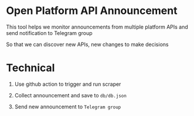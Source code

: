# Open Platform API Announcement

This tool helps we monitor announcements from multiple platform APIs and send notification to Telegram group

So that we can discover new APIs, new changes to make decisions

# Technical

1. Use github action to trigger and run scraper

2. Collect announcement and save to `db/db.json`

3. Send new announcement to `Telegram group`
